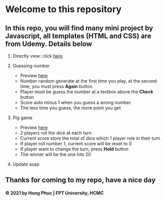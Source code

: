 # Welcome to this repository

## In this repo, you will find many mini project by Javascript, all templates (HTML and CSS) are from Udemy. Details below

1. Directly view: click [here](https://phuchlh.github.io/mini-projects-javascript/index.html)

2. Guessing number
    - Preview [here](https://i.imgur.com/1CXLIpc.png)
    - Number random generate at the first time you play, at the second time, you must press **Again** button
    - Player must be guess the number at a textbox above the **Check** button
    - Score auto minus 1 when you guess a wrong number
    - The less time you guess, the more point you get

3. Pig game
    - Preview [here](https://i.imgur.com/3RsdSEU.png)
    - 2 players roll the dice at each turn
    - Current score store the total of dice which 1 player role in their turn
    - If player roll number 1, current score will be reset to 0
    - If player want to change the turn, press **Hold** button
    - The winner will be the one hits 20
  
 4. Update asap
  
## Thanks for coming to my repo, have a nice day

#### © 2021 by Hong Phuc | FPT University, HCMC
